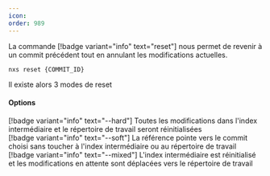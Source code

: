 ```yaml
---
icon: 
order: 989
---
```

La commande [!badge variant="info" text="reset"] nous permet de revenir à un commit précédent tout en annulant les modifications actuelles.

```console
nxs reset {COMMIT_ID}
```

Il existe alors 3 modes de reset
<br>
#### Options

[!badge variant="info" text="--hard"] Toutes les modifications dans l'index intermédiaire et le répertoire de travail seront réinitialisées <br>
[!badge variant="info" text="--soft"] La référence pointe vers le commit choisi sans toucher à l'index intermédiaire ou au répertoire de travail<br>
[!badge variant="info" text="--mixed"] L'index intermédiaire est réinitialisé et les modifications en attente sont déplacées vers le répertoire de travail